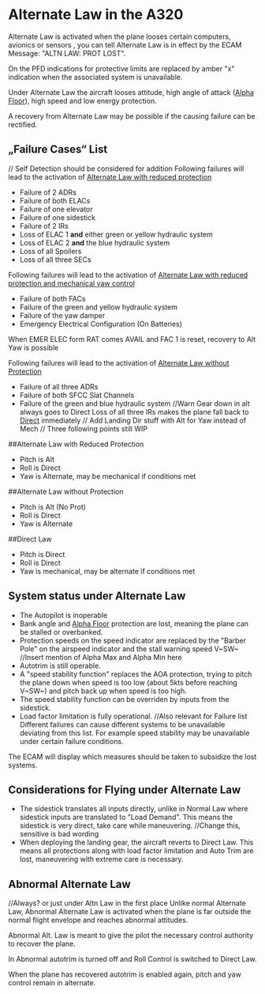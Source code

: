 # Alternate Law in the A320

Alternate Law is activated when the plane looses certain computers, avionics or sensors , you can tell Alternate Law is in effect by the ECAM Message: "ALTN LAW: PROT LOST".

On the PFD indications for protective limits are replaced by amber "x" indication when the associated system is unavailable.


Under Alternate Law the aircraft looses attitude, high angle of attack ([Alpha Floor](afloor.md)), high speed and low energy protection.

A recovery from Alternate Law may be possible if the causing failure can be rectified.

## „Failure Cases“ List
// Self Detection should be considered for addition
Following failures will lead to the activation of [Alternate Law with reduced protection](#Alternate-Law-with-Reduced-Protection)

- Failure of 2 ADRs
- Failure of both ELACs
- Failure of one elevator
- Failure of one sidestick
- Failure of 2 IRs
- Loss of ELAC 1 **and** either green or yellow hydraulic system 
- Loss of ELAC 2 **and** the blue hydraulic system
- Loss of all Spoilers
- Loss of all three SECs

Following failures will lead to the activation of [Alternate Law with reduced protection and mechanical yaw control](#Alternate-Law-with-Reduced-Protection)

- Failure of both FACs
- Failure of the green and yellow hydraulic system
- Failure of the yaw damper
- Emergency Electrical Configuration (On Batteries)

When EMER ELEC form RAT comes AVAIL and FAC 1 is reset, recovery to Alt Yaw is possible

Following failures will lead to the activation of [Alternate Law without Protection](#Alternate-Law-without-Protection)

- Failure of all three ADRs
- Failure of both SFCC Slat Channels 
- Failure of the green and blue hydraulic system
//Warn Gear down in alt always goes to Direct
Loss of all three IRs makes the plane fall back to [Direct](#Direct-Law) immediately
// Add Landing Dir stuff with Alt for Yaw instead of Mech
// Three following points still WIP

##Alternate Law with Reduced Protection

- Pitch is Alt
- Roll is Direct
- Yaw is Alternate, may be mechanical if conditions met

##Alternate Law without Protection

- Pitch is Alt (No Prot)
- Roll is Direct
- Yaw is Alternate

##Direct Law

- Pitch is Direct
- Roll is Direct
- Yaw is mechanical, may be alternate if conditions met


## System status under Alternate Law
- The Autopilot is inoperable
- Bank angle and [Alpha Floor](afloor.md) protection are lost, meaning the plane can be stalled or overbanked. 
- Protection speeds on the speed indicator are replaced by the "Barber Pole" on the airspeed indicator and the stall warning speed V~SW~
//Insert mention of Alpha Max and Alpha Min here 
- Autotrim is still operable.
- A "speed stability function" replaces the AOA protection, trying to pitch the plane down when speed is too low (about 5kts before reaching V~SW~) and pitch back up when speed is too high.
- The speed stability function can be overriden by inputs from the sidestick.
- Load factor limitation is fully operational.
//Also relevant for Failure list
Different failures can cause different systems to be unavailable deviating from this list. For example speed stability may be unavailable under certain failure conditions.

The ECAM will display which measures should be taken to subsidize the lost systems.

## Considerations for Flying under Alternate Law
- The sidestick translates all inputs directly, unlike in Normal Law where sidestick inputs are translated to "Load Demand". This means the sidestick is very direct, take care while maneuvering.
//Change this, sensitive is bad wording 
- When deploying the landing gear, the aircraft reverts to Direct Law. This means all protections along with load factor limitation and Auto Trim are lost, maneuvering with extreme care is necessary.

## Abnormal Alternate Law
//Always? or just under Altn Law in the first place
Unlike normal Alternate Law, Abnormal Alternate Law is activated when the plane is far outside the normal flight envelope and reaches abnormal attitudes.

Abnormal Alt. Law is meant to give the pilot the necessary control authority to recover the plane.

In Abnormal autotrim is turned off and Roll Control is switched to Direct Law.

When the plane has recovered autotrim is enabled again, pitch and yaw control remain in alternate.
